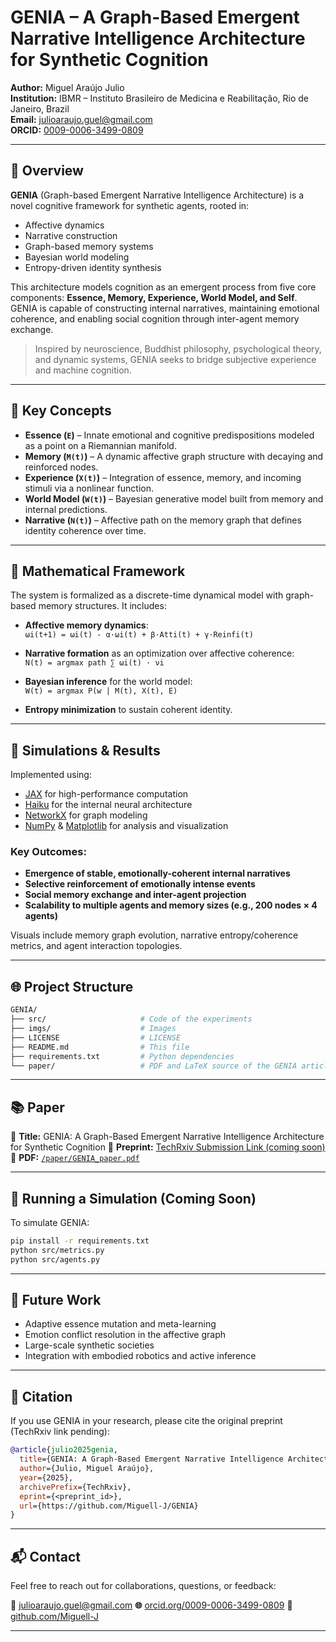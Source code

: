 # GENIA – A Graph-Based Emergent Narrative Intelligence Architecture for Synthetic Cognition

**Author:** Miguel Araújo Julio  
**Institution:** IBMR – Instituto Brasileiro de Medicina e Reabilitação, Rio de Janeiro, Brazil  
**Email:** julioaraujo.guel@gmail.com  
**ORCID:** [0009-0006-3499-0809](https://orcid.org/0009-0006-3499-0809)  

---

## 🧠 Overview

**GENIA** (Graph-based Emergent Narrative Intelligence Architecture) is a novel cognitive framework for synthetic agents, rooted in:

- Affective dynamics  
- Narrative construction  
- Graph-based memory systems  
- Bayesian world modeling  
- Entropy-driven identity synthesis

This architecture models cognition as an emergent process from five core components: **Essence, Memory, Experience, World Model, and Self**. GENIA is capable of constructing internal narratives, maintaining emotional coherence, and enabling social cognition through inter-agent memory exchange.

> Inspired by neuroscience, Buddhist philosophy, psychological theory, and dynamic systems, GENIA seeks to bridge subjective experience and machine cognition.

---

## 🧬 Key Concepts

- **Essence (`E`)** – Innate emotional and cognitive predispositions modeled as a point on a Riemannian manifold.
- **Memory (`M(t)`)** – A dynamic affective graph structure with decaying and reinforced nodes.
- **Experience (`X(t)`)** – Integration of essence, memory, and incoming stimuli via a nonlinear function.
- **World Model (`W(t)`)** – Bayesian generative model built from memory and internal predictions.
- **Narrative (`N(t)`)** – Affective path on the memory graph that defines identity coherence over time.

---

## 📐 Mathematical Framework

The system is formalized as a discrete-time dynamical model with graph-based memory structures. It includes:

- **Affective memory dynamics**:  
  `ωi(t+1) = ωi(t) - α·ωi(t) + β·Atti(t) + γ·Reinfi(t)`

- **Narrative formation** as an optimization over affective coherence:  
  `N(t) = argmax path ∑ ωi(t) · νi`

- **Bayesian inference** for the world model:  
  `W(t) = argmax P(w | M(t), X(t), E)`

- **Entropy minimization** to sustain coherent identity.

---

## 🧪 Simulations & Results

Implemented using:

- [JAX](https://github.com/google/jax) for high-performance computation
- [Haiku](https://github.com/deepmind/dm-haiku) for the internal neural architecture
- [NetworkX](https://networkx.org/) for graph modeling
- [NumPy](https://numpy.org/) & [Matplotlib](https://matplotlib.org/) for analysis and visualization

### Key Outcomes:

- **Emergence of stable, emotionally-coherent internal narratives**
- **Selective reinforcement of emotionally intense events**
- **Social memory exchange and inter-agent projection**
- **Scalability to multiple agents and memory sizes (e.g., 200 nodes × 4 agents)**

Visuals include memory graph evolution, narrative entropy/coherence metrics, and agent interaction topologies.

---

## 🌐 Project Structure

```bash
GENIA/
├── src/                     # Code of the experiments
├── imgs/                    # Images                   
├── LICENSE                  # LICENSE
├── README.md                # This file
├── requirements.txt         # Python dependencies
└── paper/                   # PDF and LaTeX source of the GENIA article
````

---

## 📚 Paper

📄 **Title:** GENIA: A Graph-Based Emergent Narrative Intelligence Architecture for Synthetic Cognition
📌 **Preprint:** [TechRxiv Submission Link (coming soon)](https://www.techrxiv.org/)
📁 **PDF:** [`/paper/GENIA_paper.pdf`](./paper/GENIA_paper.pdf)

---

## 🚀 Running a Simulation (Coming Soon)

To simulate GENIA:

```bash
pip install -r requirements.txt
python src/metrics.py
python src/agents.py
```

---

## 📌 Future Work

* Adaptive essence mutation and meta-learning
* Emotion conflict resolution in the affective graph
* Large-scale synthetic societies
* Integration with embodied robotics and active inference

---

## 🤝 Citation

If you use GENIA in your research, please cite the original preprint (TechRxiv link pending):

```bibtex
@article{julio2025genia,
  title={GENIA: A Graph-Based Emergent Narrative Intelligence Architecture for Synthetic Cognition},
  author={Julio, Miguel Araújo},
  year={2025},
  archivePrefix={TechRxiv},
  eprint={<preprint_id>},
  url={https://github.com/Miguell-J/GENIA}
}
```

---

## 📬 Contact

Feel free to reach out for collaborations, questions, or feedback:

**📧** [julioaraujo.guel@gmail.com](mailto:julioaraujo.guel@gmail.com)
**🌐** [orcid.org/0009-0006-3499-0809](https://orcid.org/0009-0006-3499-0809)
**🐙** [github.com/Miguell-J](https://github.com/Miguell-J)

---
